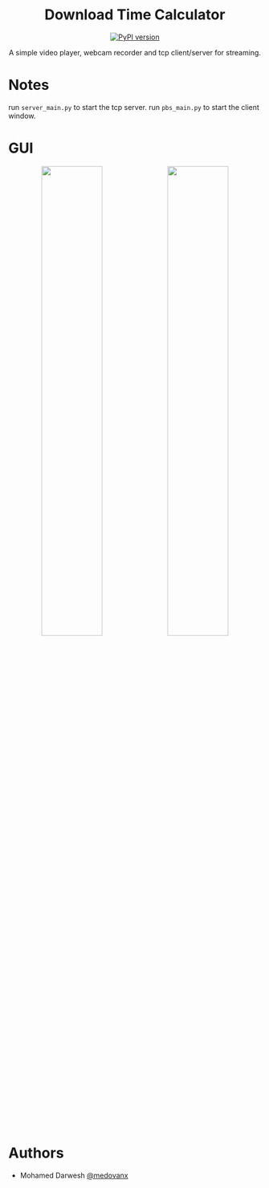 <div align="center">
  
#  Download Time Calculator

[![PyPI version](https://img.shields.io/pypi/pyversions/spotDL?color=%2344CC11&style=flat-square)](https://www.python.org/)

A simple video player, webcam recorder and tcp client/server for streaming.
</div>

# Notes
run ``server_main.py`` to start the tcp server.
run ``pbs_main.py`` to start the client window.

# GUI
<p align="center">
  <img src="https://github.com/medovanx/download-time-calculator/assets/29468096/77fb4075-8d85-43ec-a224-aa6e3ac1684b" width="49%">
  <img src="https://github.com/medovanx/download-time-calculator/assets/29468096/274f67fb-430d-47bb-b4ec-7e699d532c2c" width="49%">
</p>

# Authors
- Mohamed Darwesh [@medovanx](https://github.com/medovanx)



